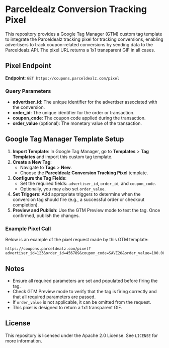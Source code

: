 # Parceldealz Conversion Tracking Pixel

This repository provides a Google Tag Manager (GTM) custom tag template to integrate the Parceldealz tracking pixel for tracking conversions, enabling advertisers to track coupon-related conversions by sending data to the Parceldealz API. The pixel URL returns a 1x1 transparent GIF in all cases.

## Pixel Endpoint

**Endpoint**: `GET https://coupons.parceldealz.com/pixel`

### Query Parameters

- **advertiser_id**: The unique identifier for the advertiser associated with the conversion.
- **order_id**: The unique identifier for the order or transaction.
- **coupon_code**: The coupon code applied during the transaction.
- **order_value** (optional): The monetary value of the transaction.

## Google Tag Manager Template Setup

1. **Import Template**: In Google Tag Manager, go to **Templates** > **Tag Templates** and import this custom tag template.
2. **Create a New Tag**:
   - Navigate to **Tags** > **New**.
   - Choose the **Parceldealz Conversion Tracking Pixel** template.
3. **Configure the Tag Fields**:
   - Set the required fields: `advertiser_id`, `order_id`, and `coupon_code`.
   - Optionally, you may also set `order_value`.
4. **Set Triggers**: Add appropriate triggers to determine when the conversion tag should fire (e.g., a successful order or checkout completion).
5. **Preview and Publish**: Use the GTM Preview mode to test the tag. Once confirmed, publish the changes.

### Example Pixel Call

Below is an example of the pixel request made by this GTM template:

```
https://coupons.parceldealz.com/pixel?advertiser_id=123&order_id=456789&coupon_code=SAVE20&order_value=100.00
```

## Notes

- Ensure all required parameters are set and populated before firing the tag.
- Check GTM Preview mode to verify that the tag is firing correctly and that all required parameters are passed.
- If `order_value` is not applicable, it can be omitted from the request.
- This pixel is designed to return a 1x1 transparent GIF.

## License

This repository is licensed under the Apache 2.0 License. See `LICENSE` for more information.
